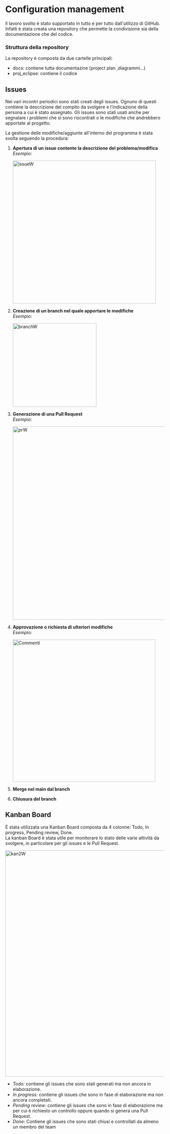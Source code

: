# Configuration management

Il lavoro svolto è stato supportato in tutto e per tutto dall'utilizzo di GitHub.  
Infatti è stata creata una repository che permette la condivisione sia della documentazione che del codice.

### Struttura della repository

La repository è composta da due cartelle principali:
- docs: contiene tutta documentazine (project plan ,diagrammi...)
- proj_eclipse: contiene il codice

## Issues

Nei vari incontri periodici sono stati creati degli issues. Ognuno di questi contiene la descrizione del compito da svolgere e l’indicazione della persona a cui è stato assegnato.
Gli issues sono stati usati anche per segnalare i problemi che si sono riscontrati o le modifiche che andrebbero apportate al progetto.

La gestione delle modifiche/aggiunte all'interno del programma è stata svolta seguendo la procedura:  
1. **Apertura di un issue contente la descrizione del problema/modifica**  
   _Esempio:_
   
     <img width="452" alt="issueW" src="https://github.com/JohnnyLAmpAz/smartmag/assets/145765934/ada92fe5-8c66-4231-8a33-0bf99612d8f6">


3. **Creazione di un branch nel quale apportare le modifiche**  
  _Esempio:_

    <img width="264" alt="branchW" src="https://github.com/JohnnyLAmpAz/smartmag/assets/145765934/c153c145-deb1-4f25-b430-0e8102277893">


5. **Generazione di una Pull Request**  
  _Esempio:_


    <img width="611" alt="prW" src="https://github.com/JohnnyLAmpAz/smartmag/assets/145765934/45e48147-fdb3-4dd6-95d1-49bf95908e0f">


7. **Approvazione o richiesta di ulteriori modifiche**  
  _Esempio:_

     <img width="450" alt="Commenti" src="https://github.com/JohnnyLAmpAz/smartmag/assets/145765934/638f1cae-9870-4e55-9923-dab4211b6598">

9. **Merge nel main dal branch**

11. **Chiusura del branch**


## Kanban Board

È stata utilizzata una Kanban Board composta da 4 colonne: Todo, In progress, Pending review, Done.  
La kanban Board è stata utile per monitorare lo stato delle varie attività da svolgere, in particolare per gli issues e le Pull Request.

   <img width="715" alt="kan2W" src="https://github.com/JohnnyLAmpAz/smartmag/assets/145765934/de5a845f-1c90-46a1-b7c4-b61a99786f7e">


- _Todo:_ contiene gli issues che sono stati generati ma non ancora in elaborazione.
- _In progress:_ contiene gli issues che sono in fase di elaborazione ma non ancora completati.
- _Pending review:_ contiene gli issues che sono in fase di elaborazione ma per cui è richiesto un controllo oppure quando si genera una Pull Request.
- _Done:_ Contiene gli issues che sono stati chiusi e controllati da almeno un membro del team
